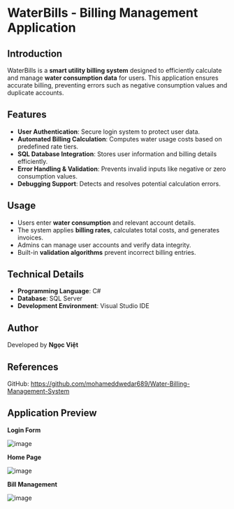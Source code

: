 # WaterBills - Billing Management Application

## Introduction
WaterBills is a **smart utility billing system** designed to efficiently calculate and manage **water consumption data** for users. This application ensures accurate billing, preventing errors such as negative consumption values and duplicate accounts.

## Features
- **User Authentication**: Secure login system to protect user data.
- **Automated Billing Calculation**: Computes water usage costs based on predefined rate tiers.
- **SQL Database Integration**: Stores user information and billing details efficiently.
- **Error Handling & Validation**: Prevents invalid inputs like negative or zero consumption values.
- **Debugging Support**: Detects and resolves potential calculation errors.

## Usage
- Users enter **water consumption** and relevant account details.
- The system applies **billing rates**, calculates total costs, and generates invoices.
- Admins can manage user accounts and verify data integrity.
- Built-in **validation algorithms** prevent incorrect billing entries.

## Technical Details
- **Programming Language**: C#  
- **Database**: SQL Server  
- **Development Environment**: Visual Studio IDE  

## Author
Developed by **Ngọc Việt**

## References
GitHub: https://github.com/mohameddwedar689/Water-Billing-Management-System
## Application Preview
**Login Form**

![image](https://github.com/user-attachments/assets/2f7ebcec-7f6a-4bf6-90f8-961e06fe6719)

**Home Page**

![image](https://github.com/user-attachments/assets/b27efd58-20dd-48dc-b727-ec487b78550a)

**Bill Management**

![image](https://github.com/user-attachments/assets/e94db2c0-5a94-479f-9dae-f78619bf2879)




